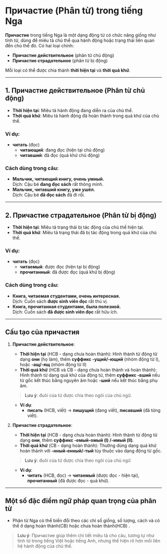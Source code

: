 # Причастие (Phân từ) trong tiếng Nga

**Причастие** trong tiếng Nga là một dạng động từ có chức năng giống như tính từ, dùng để miêu tả chủ thể qua hành động hoặc trạng thái liên quan đến chủ thể đó. Có hai loại chính:

- **Причастие действительное** (phân từ chủ động)
- **Причастие страдательное** (phân từ bị động)

Mỗi loại có thể được chia thành **thời hiện tại** và **thời quá khứ**.

---

## 1. Причастие действительное (Phân từ chủ động)
- **Thời hiện tại**: Miêu tả hành động đang diễn ra của chủ thể.
- **Thời quá khứ**: Miêu tả hành động đã hoàn thành trong quá khứ của chủ thể.

### Ví dụ:
- **читать** (đọc)  
  - **читающий**: đang đọc (hiện tại chủ động)
  - **читавший**: đã đọc (quá khứ chủ động)

### Cách dùng trong câu:
- **Мальчик, читающий книгу, очень умный.**  
  Dịch: Cậu bé **đang đọc sách** rất thông minh.
- **Мальчик, читавший книгу, уже ушёл.**  
  Dịch: Cậu bé **đã đọc sách** đã đi rồi.

---

## 2. Причастие страдательное (Phân từ bị động)
- **Thời hiện tại**: Miêu tả trạng thái bị tác động của chủ thể hiện tại.
- **Thời quá khứ**: Miêu tả trạng thái đã bị tác động trong quá khứ của chủ thể.

### Ví dụ:
- **читать** (đọc)  
  - **читаемый**: được đọc (hiện tại bị động)
  - **прочитанный**: đã được đọc (quá khứ bị động)

### Cách dùng trong câu:
- **Книга, читаемая студентами, очень интересная.**  
  Dịch: Cuốn sách **được sinh viên đọc** rất thú vị.
- **Книга, прочитанная студентами, была полезной.**  
  Dịch: Cuốn sách **đã được sinh viên đọc** rất hữu ích.

---

## Cấu tạo của причастия
1. **Причастие действительное**:
   - **Thời hiện tại** (НСВ - dạng chưa hoàn thành): Hình thành từ động từ dạng **они** (họ làm), thêm **суффикс -ущий/-ющий** (nhóm động từ I), hoặc **-ащ/-ящ** (nhóm động từ II)
   - **Thời quá khứ** (НСВ và СВ - dạng chưa hoàn thành và hoàn thành): Hình thành từ dạng quá khứ của động từ, thêm **суффикс -вший** nếu từ gốc kết thúc bằng nguyên âm hoặc **-ший** nếu kết thúc bằng phụ âm.
   > **Lưu ý**: đuôi của từ được chia theo ngôi của chủ ngữ.

   - **Ví dụ**:
     - **писать** (НСВ, viết) → **пишущий** (đang viết), **писавший** (đã từng viết).

2. **Причастие страдательное**:
   - **Thời hiện tại** (НСВ - dạng chưa hoàn thành): Hình thành từ động từ dạng **они**, thêm **суффикс -емый-омый (I) /-имый (II)**.
   - **Thời quá khứ** (СВ - dạng hoàn thành): Thường dùng dạng quá khứ hoàn thành với **-нный-енный/-тый** tùy thuộc vào dạng động từ gốc.
    > **Lưu ý**: đuôi của từ được chia theo ngôi của chủ ngữ
   - **Ví dụ**:
     - **читать** (НСВ, đọc) → **читаемый** (được đọc - hiện tại), **прочитанный** (đã được đọc - quá khứ).

---

## Một số đặc điểm ngữ pháp quan trọng của phân từ
  - Phân từ Nga có thể biến đổi theo các chỉ số giống, số lượng, cách và có thể ở dạng hoàn thành(СВ) hoặc chưa hoàn thành(НСВ) . 

> **Lưu ý**: Причастие giúp thêm chi tiết miêu tả cho câu, tương tự như tính từ trong tiếng Việt hoặc tiếng Anh, nhưng thể hiện rõ hơn mối liên hệ hành động của chủ thể.
